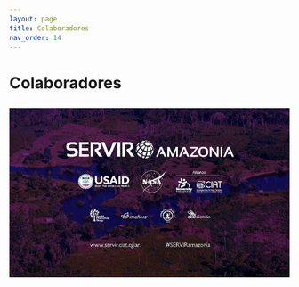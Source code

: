 ```yaml
---
layout: page
title: Colaboradores
nav_order: 14
---
```


# Colaboradores

<p align="center">
<img src="images/partners.png"  vspace="10" width="800">
</p>
